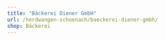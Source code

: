 ```yaml
---
title: "Bäckerei Diener GmbH"
url: /herdwangen-schoenach/baeckerei-diener-gmbh/
shop: Bäckerei
---
```

